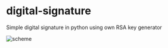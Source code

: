 # digital-signature
Simple digital signature in python using own RSA key generator


![scheme](https://github.com/KredensKuchenny/digital-signature/assets/61777542/aaf90670-832c-472d-a83e-cfca9b4f5559)

